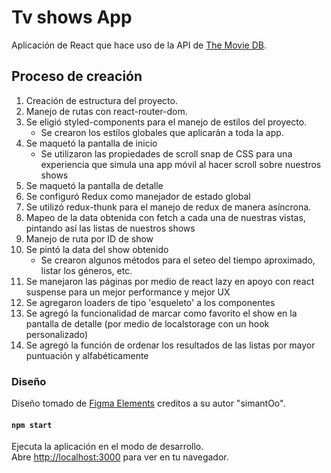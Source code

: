 # Tv shows App

Aplicación de React que hace uso de la API de [The Movie DB](https://themoviedb.api-docs.io/3/getting-started/introduction).

## Proceso de creación

1. Creación de estructura del proyecto.
2. Manejo de rutas con react-router-dom.
3. Se eligió styled-components para el manejo de estilos del proyecto.
    - Se crearon los estilos globales que aplicarán a toda la app.
4. Se maquetó la pantalla de inicio
    - Se utilizaron las propiedades de scroll snap de CSS para una experiencia que simula una app móvil al hacer scroll sobre nuestros shows
5. Se maquetó la pantalla de detalle
6. Se configuró Redux como manejador de estado global
7. Se utilizó redux-thunk para el manejo de redux de manera asíncrona.
8. Mapeo de la data obtenida con fetch a cada una de nuestras vistas, pintando así las listas de nuestros shows
9. Manejo de ruta por ID de show
10. Se pintó la data del show obtenido
    - Se crearon algunos métodos para el seteo del tiempo aproximado, listar los géneros, etc.
11. Se manejaron las páginas por medio de react lazy en apoyo con react suspense para un mejor performance y mejor UX
12. Se agregaron loaders de tipo 'esqueleto' a los componentes
13. Se agregó la funcionalidad de marcar como favorito el show en la pantalla de detalle (por medio de localstorage con un hook personalizado)
14. Se agregó la función de ordenar los resultados de las listas por mayor puntuación y 
alfabéticamente 

### Diseño

Diseño tomado de [Figma Elements](https://figmaelements.com/movie-app/) creditos a su autor "simantOo".


#### `npm start`

Ejecuta la aplicación en el modo de desarrollo.\
Abre [http://localhost:3000](http://localhost:3000) para ver en tu navegador.
